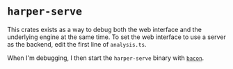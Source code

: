 # `harper-serve`

This crates exists as a way to debug both the web interface and the underlying engine at the same time.
To set the web interface to use a server as the backend, edit the first line of `analysis.ts`.

When I'm debugging, I then start the `harper-serve` binary with [`bacon`](https://github.com/Canop/bacon).
